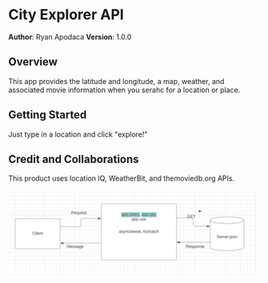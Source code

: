 # City Explorer API

**Author**: Ryan Apodaca
**Version**: 1.0.0 

## Overview

This app provides the latitude and longitude, a map, weather, and associated movie information when you serahc for a location or place.

## Getting Started
Just type in a location and click "explore!"

## Credit and Collaborations
This product uses location IQ, WeatherBit, and themoviedb.org APIs.

![routing schema](./schema.png)